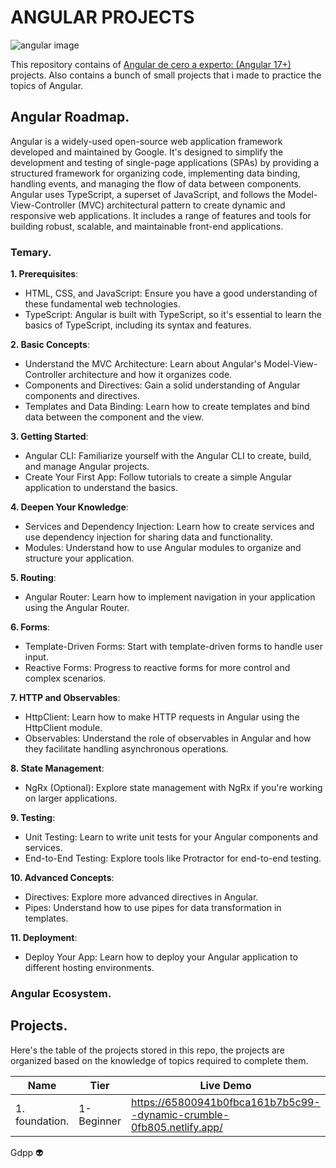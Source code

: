 # ANGULAR PROJECTS

![angular image](https://miro.medium.com/v2/resize:fit:1400/1*OFAIyBe7CAjqWxJP6XvICA.png)

This repository contains of [Angular de cero a experto: (Angular 17+)](https://www.udemy.com/course/angular-fernando-herrera/) projects. Also contains a bunch of small projects that i made to practice the topics of Angular.

## Angular Roadmap.

Angular is a widely-used open-source web application framework developed and maintained by Google. It's designed to simplify the development and testing of single-page applications (SPAs) by providing a structured framework for organizing code, implementing data binding, handling events, and managing the flow of data between components. Angular uses TypeScript, a superset of JavaScript, and follows the Model-View-Controller (MVC) architectural pattern to create dynamic and responsive web applications. It includes a range of features and tools for building robust, scalable, and maintainable front-end applications.

### Temary.

**1. Prerequisites**:

-   HTML, CSS, and JavaScript: Ensure you have a good understanding of these fundamental web technologies.
-   TypeScript: Angular is built with TypeScript, so it's essential to learn the basics of TypeScript, including its syntax and features.

**2. Basic Concepts**:

-   Understand the MVC Architecture: Learn about Angular's Model-View-Controller architecture and how it organizes code.
-   Components and Directives: Gain a solid understanding of Angular components and directives.
-   Templates and Data Binding: Learn how to create templates and bind data between the component and the view.

**3. Getting Started**:

-   Angular CLI: Familiarize yourself with the Angular CLI to create, build, and manage Angular projects.
-   Create Your First App: Follow tutorials to create a simple Angular application to understand the basics.

**4. Deepen Your Knowledge**:

-   Services and Dependency Injection: Learn how to create services and use dependency injection for sharing data and functionality.
-   Modules: Understand how to use Angular modules to organize and structure your application.

**5. Routing**:

-   Angular Router: Learn how to implement navigation in your application using the Angular Router.

**6. Forms**:

-   Template-Driven Forms: Start with template-driven forms to handle user input.
-   Reactive Forms: Progress to reactive forms for more control and complex scenarios.

**7. HTTP and Observables**:

-   HttpClient: Learn how to make HTTP requests in Angular using the HttpClient module.
-   Observables: Understand the role of observables in Angular and how they facilitate handling asynchronous operations.

**8. State Management**:

-   NgRx (Optional): Explore state management with NgRx if you're working on larger applications.

**9. Testing**:

-   Unit Testing: Learn to write unit tests for your Angular components and services.
-   End-to-End Testing: Explore tools like Protractor for end-to-end testing.

**10. Advanced Concepts**:

-   Directives: Explore more advanced directives in Angular.
-   Pipes: Understand how to use pipes for data transformation in templates.

**11. Deployment**:

-   Deploy Your App: Learn how to deploy your Angular application to different hosting environments.

### Angular Ecosystem.

<!--
| Section                             | Topics                                         |
| ----------------------------------- | ---------------------------------------------- |
| **1.- React Router**                | ReactRouter V6, json-server                    |
| **2.- Server Side Rendering (SSR)** | NextJs                                         |
| **3.- Static Site Generator (SSG)** | Gatsby, Astro and Next.js                      |
| **4.- Http**                        | Apollo/GraphQl, Axios/Http and ReactQuery/Http |
| **5.-Css**                          | Style Components, CSS in JS and Material UI    |
| **6.- Mobile Apps**                 | React Native                                   |


Angular CLI (Command Line Interface): A command-line tool that helps developers scaffold, build, test, and deploy Angular applications. It simplifies common development tasks and provides a consistent project structure.
Angular Components: Components are the building blocks of Angular applications. They encapsulate the application's UI and logic, making it easier to manage and reuse code.
Angular Modules: Angular applications are built using modular structures. Modules help organize the application into cohesive, functional units. They encapsulate related components, services, and other features.
Angular Directives: Directives are markers on a DOM element that tell Angular to attach a specific behavior to that element or transform the DOM.
Angular Services: Services are reusable, injectable objects that can be used to encapsulate shared business logic, data, or functionality across different parts of an application.
Angular Templates: Templates define the HTML views of Angular components. They use Angular-specific syntax to bind data and handle events.
Angular Forms: Angular provides a powerful and flexible forms module for handling user input. It includes features for validation, form controls, and reactive forms.
Angular Routing: Angular's routing module allows developers to implement navigation and define the structure of the application by configuring routes.
RxJS (Reactive Extensions for JavaScript): Angular heavily relies on RxJS for handling asynchronous operations, such as HTTP requests and event handling, in a reactive programming style.
Angular Material: A UI component library that provides pre-built, customizable components following the Material Design guidelines. It simplifies the creation of visually appealing and consistent user interfaces.
NgRx: A state management library for Angular applications, inspired by Redux. It helps manage the state of the application in a predictable way, especially in larger and more complex applications.
Angular Testing: Angular provides tools and utilities for writing unit tests, end-to-end tests, and integration tests to ensure the reliability and quality of the application.
-->

## Projects.

Here's the table of the projects stored in this repo, the projects are organized based on the knowledge of topics required to complete them.

| Name           | Tier       | Live Demo                                                             |
| -------------- | ---------- | --------------------------------------------------------------------- |
| 1. foundation. | 1-Beginner | https://65800941b0fbca161b7b5c99--dynamic-crumble-0fb805.netlify.app/ |

<!--
| 2. Counter App.               | 1-Beginner     |
| 3. Gif Library.               | 1-Beginner     |
| 4. Hooks App.                 | 1-Beginner     |
| 5. Hooks Examples.            | 1-Beginner     |
| 6. Tasks App.                 | 1-Beginner     |
| 7. Wheater App.               | 1-Beginner     |
| 8. BookStore App.             | 1-Beginner     |
| 9. React Crash Project.       | 2-Intermediate |
| 10. Heroes App.               | 2-Intermediate |
| 11. Toolkit Redux App.        | 2-Intermediate |
| 12. Styled Components.        | 2-Intermediate |
| 13. React Router Project.     | 2-Intermediate |
| 14. Zustand demo Project.     | 2-Intermediate |
| 15. React Redux demo Project. | 2-Intermediate |
| 16. React Formik Project.     | 2-Intermediate |
| 17. Chakra UI Project.        | 2-Intermediate |
| 18. React Router in depth.    | 2-Intermediate |

-->

Gdpp 👽
